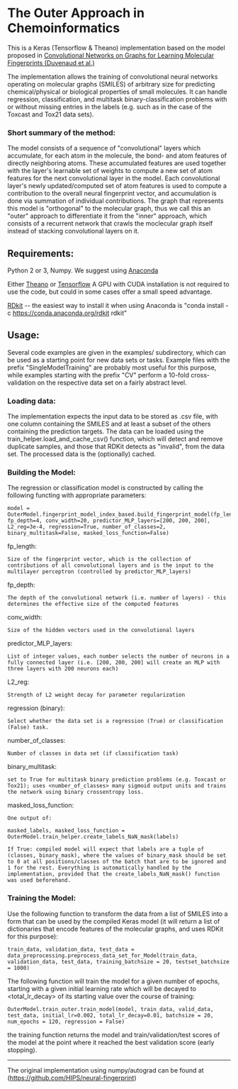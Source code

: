 The Outer Approach in Chemoinformatics
=================================================

This is a Keras (Tensorflow & Theano) implementation based on the model proposed in [Convolutional Networks on Graphs for Learning Molecular Fingerprints (Duvenaud et al.)](http://arxiv.org/pdf/1509.09292.pdf)

The implementation allows the training of convolutional neural networks operating on molecular graphs (SMILES) of arbitrary size for predicting chemical/physical or biological properties of small molecules. It can handle regression, classification, and multitask binary-classification problems with or without missing entries in the labels (e.g. such as in the case of the Toxcast and Tox21 data sets).

### Short summary of the method: 

The model consists of a sequence of "convolutional" layers which accumulate, for each atom in the molecule, the bond- and atom features of directly neighboring atoms. These accumulated features are used together with the layer's learnable set of weights to compute a new set of atom features for the next convolutional layer in the model. Each convolutional layer's newly updated/computed set of atom features is used to compute a contribution to the overall neural fingerprint vector, and accumulation is done via summation of individual contributions. The graph that represents this model is "orthogonal" to the molecular graph, thus we call this an "outer" approach to differentiate it from the "inner" approach, which consists of a recurrent network that crawls the moclecular graph itself instead of stacking convolutional layers on it.


## Requirements:


Python 2 or 3, Numpy. We suggest using [Anaconda](https://www.continuum.io/downloads)

Either [Theano](http://deeplearning.net/software/theano/install.html) or [Tensorflow](https://www.tensorflow.org/versions/r0.10/get_started/os_setup.html)
A GPU with CUDA installation is not required to use the code, but could in some cases offer a small speed advantage.


[RDkit](http://www.rdkit.org/docs/Install.html) -- the easiest way to install it when using Anaconda is "conda install -c https://conda.anaconda.org/rdkit rdkit"




## Usage:

Several code examples are given in the examples/ subdirectory, which can be used as a starting point for new data sets or tasks. Example files with the prefix "SingleModelTraining" are probably most useful for this purpose, while examples starting with the prefix "CV" perform a 10-fold cross-validation on the respective data set on a fairly abstract level.

### Loading data:

The implementation expects the input data to be stored as .csv file, with one column containing the SMILES and at least a subset of the others containing the prediction targets. The data can be loaded using the train\_helper.load\_and\_cache\_csv() function, which will detect and remove duplicate samples, and those that RDKit detects as "invalid", from the data set. The processed data is the (optionally) cached.

### Building the Model:

The regression or classification model is constructed by calling the following functing with appropriate parameters:

	model = OuterModel.fingerprint_model_index_based.build_fingerprint_model(fp_length=50, fp_depth=4, conv_width=20, predictor_MLP_layers=[200, 200, 200], L2_reg=3e-4, regression=True, number_of_classes=2, binary_multitask=False, masked_loss_function=False)

fp\_length:

	Size of the fingerprint vector, which is the collection of contributions of all convolutional layers and is the input to the multilayer perceptron (controlled by predictor_MLP_layers)

fp\_depth:

	The depth of the convolutional network (i.e. number of layers) - this determines the effective size of the computed features

conv\_width:

	Size of the hidden vectors used in the convolutional layers

predictor\_MLP\_layers:

	List of integer values, each number selects the number of neurons in a fully connected layer (i.e. [200, 200, 200] will create an MLP with three layers with 200 neurons each)

L2\_reg:

	Strength of L2 weight decay for parameter regularization

regression (binary): 
    
    Select whether the data set is a regression (True) or classification (False) task.
    
number\_of\_classes: 
    
    Number of classes in data set (if classification task)

binary\_multitask:
    
    set to True for multitask binary prediction problems (e.g. Toxcast or Tox21); uses <number_of_classes> many sigmoid output units and trains the network using binary crossentropy loss.

masked\_loss\_function:
    
	One output of:

	masked_labels, masked_loss_function = OuterModel.train_helper.create_labels_NaN_mask(labels)

    If True: compiled model will expect that labels are a tuple of (classes, binary_mask), where the values of binary_mask should be set to 0 at all positions/classes of the batch that are to be ignored and 1 for the rest. Everything is automatically handled by the implementation, provided that the create_labels_NaN_mask() function was used beforehand.


### Training the Model:

Use the following function to transform the data from a list of SMILES into a form that can be used by the compiled Keras model (it will return a list of dictionaries that encode features of the molecular graphs, and uses RDKit for this purpose):

	train_data, validation_data, test_data = data_preprocessing.preprocess_data_set_for_Model(train_data, validation_data, test_data, training_batchsize = 20, testset_batchsize = 1000)

The following function will train the model for a given number of epochs, starting with a given initial learning rate which will be decayed to <total_lr_decay> of its starting value over the course of training:

	OuterModel.train_outer.train_model(model, train_data, valid_data, test_data, initial_lr=0.002, total_lr_decay=0.01, batchsize = 20, num_epochs = 120, regression = False)

the training function returns the model and train/validation/test scores of the model at the point where it reached the best validation score (early stopping).



---------------------------------------


The original implementation using numpy/autograd can be found at (https://github.com/HIPS/neural-fingerprint)